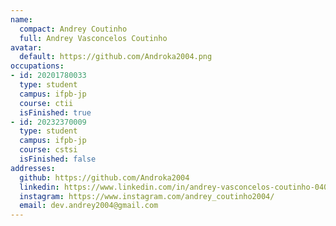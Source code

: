 ```yaml
---
name:
  compact: Andrey Coutinho
  full: Andrey Vasconcelos Coutinho
avatar:
  default: https://github.com/Androka2004.png
occupations:
- id: 20201780033
  type: student
  campus: ifpb-jp
  course: ctii
  isFinished: true
- id: 20232370009
  type: student
  campus: ifpb-jp
  course: cstsi
  isFinished: false
addresses:
  github: https://github.com/Androka2004
  linkedin: https://www.linkedin.com/in/andrey-vasconcelos-coutinho-0407192b6/
  instagram: https://www.instagram.com/andrey_coutinho2004/
  email: dev.andrey2004@gmail.com
---
```

